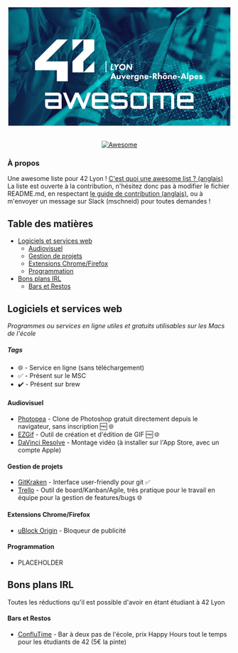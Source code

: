 <div align="center">
	<img width="500" height="266" src="media/tiny42Lawsm.png" alt="Awesome">
</div>
<br>
<p align="center">
	<a href="https://awesome.re">
		<img src="https://awesome.re/badge-flat2.svg" alt="Awesome">
	</a>
</p>

### À propos
Une awesome liste pour 42 Lyon ! <a href="https://github.com/sindresorhus/awesome/blob/master/awesome.md">C'est quoi une awesome list ? (anglais)</a><br>
La liste est ouverte à la contribution, n'hésitez donc pas à modifier le fichier README.md, en respectant <a href="https://github.com/sindresorhus/awesome/blob/master/contributing.md">le guide de contribution (anglais)</a>, ou à m'envoyer un message sur Slack (mschneid) pour toutes demandes !

## Table des matières
- [Logiciels et services web](#logiciels-et-services-web)
	- [Audiovisuel](#audiovisuel)
	- [Gestion de projets](#gestion-de-projets)
	- [Extensions Chrome/Firefox](#extensions-chromefirefox)
	- [Programmation](#programmation)
- [Bons plans IRL](#bons-plans-irl)
	- [Bars et Restos](#bars-et-restos)

Logiciels et services web
-------------------------
*Programmes ou services en ligne utiles et gratuits utilisables sur les Macs de l'école*

##### Tags
- :globe_with_meridians: - Service en ligne (sans téléchargement)
- :white_check_mark: - Présent sur le MSC
- :heavy_check_mark: - Présent sur brew

#### Audiovisuel
* [Photopea](https://www.photopea.com/) - Clone de Photoshop gratuit directement depuis le navigateur, sans inscription :free: :globe_with_meridians:
* [EZGif](https://ezgif.com/maker) - Outil de création et d'édition de GIF :free: :globe_with_meridians:
* [DaVinci Resolve](https://apps.apple.com/fr/app/davinci-resolve/id571213070?mt=12) - Montage vidéo (à installer sur l'App Store, avec un compte Apple)

#### Gestion de projets
* [GitKraken](https://www.gitkraken.com/) - Interface user-friendly pour git :white_check_mark:
* [Trello](https://trello.com/) - Outil de board/Kanban/Agile, très pratique pour le travail en équipe pour la gestion de features/bugs :globe_with_meridians:

#### Extensions Chrome/Firefox
* [uBlock Origin](https://chrome.google.com/webstore/detail/ublock-origin/cjpalhdlnbpafiamejdnhcphjbkeiagm?hl=fr) - Bloqueur de publicité

#### Programmation
* PLACEHOLDER


Bons plans IRL
--------------
Toutes les réductions qu'il est possible d'avoir en étant étudiant à 42 Lyon

#### Bars et Restos
* [ConfluTime](https://fr-fr.facebook.com/pages/category/Bar/ConfluTime-1841249056168178/) - Bar à deux pas de l'école, prix Happy Hours tout le temps pour les étudiants de 42 (5€ la pinte)
